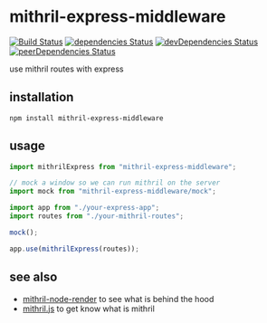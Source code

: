 mithril-express-middleware
===================
[![Build Status](https://travis-ci.org/tlaziuk/mithril-express-middleware.svg?branch=master)](https://travis-ci.org/tlaziuk/mithril-express-middleware)
[![dependencies Status](https://david-dm.org/tlaziuk/mithril-express-middleware/status.svg)](https://david-dm.org/tlaziuk/mithril-express-middleware)
[![devDependencies Status](https://david-dm.org/tlaziuk/mithril-express-middleware/dev-status.svg)](https://david-dm.org/tlaziuk/mithril-express-middleware?type=dev)
[![peerDependencies Status](https://david-dm.org/tlaziuk/mithril-express-middleware/peer-status.svg)](https://david-dm.org/tlaziuk/mithril-express-middleware?type=peer)

use mithril routes with express

installation
------------

```
npm install mithril-express-middleware
```

usage
-----

```typescript
import mithrilExpress from "mithril-express-middleware";

// mock a window so we can run mithril on the server
import mock from "mithril-express-middleware/mock";

import app from "./your-express-app";
import routes from "./your-mithril-routes";

mock();

app.use(mithrilExpress(routes));
```

see also
--------

* [mithril-node-render](https://github.com/MithrilJS/mithril-node-render) to see what is behind the hood
* [mithril.js](https://github.com/MithrilJS/mithril.js) to get know what is mithril
